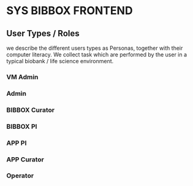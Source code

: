 # SYS BIBBOX FRONTEND

## User Types / Roles
we describe the different users types as Personas, together with their computer literacy. We collect task which are performed by the user in a typical biobank / life science environment. 

### VM Admin 
### Admin
### BIBBOX Curator
### BIBBOX PI
### APP PI
### APP Curator
### Operator
